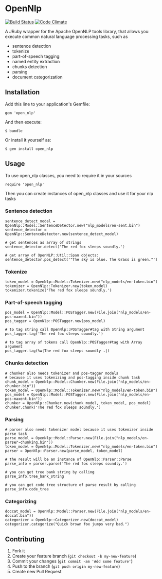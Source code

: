 # OpenNlp

[![Build Status](https://travis-ci.org/hck/open_nlp.png?branch=master)](https://travis-ci.org/hck/open_nlp) [![Code Climate](https://codeclimate.com/github/hck/open_nlp.png)](https://codeclimate.com/github/hck/open_nlp)

A JRuby wrapper for the Apache OpenNLP tools library, that allows you execute common natural language processing tasks, such as
 * sentence detection
 * tokenize
 * part-of-speech tagging
 * named entity extraction
 * chunks detection
 * parsing
 * document categorization

## Installation

Add this line to your application's Gemfile:

    gem 'open_nlp'

And then execute:

    $ bundle

Or install it yourself as:

    $ gem install open_nlp

## Usage

To use open_nlp classes, you need to require it in your sources

    require 'open_nlp'

Then you can create instances of open_nlp classes and use it for your nlp tasks

### Sentence detection

    sentence_detect_model = OpenNlp::Model::SentenceDetector.new("nlp_models/en-sent.bin")
    sentence_detector = OpenNlp::SentenceDetector.new(sentence_detect_model)

    # get sentences as array of strings
    sentence_detector.detect('The red fox sleeps soundly.')

    # get array of OpenNLP::Util::Span objects:
    sentence_detector.pos_detect('"The sky is blue. The Grass is green."')

### Tokenize

    token_model = OpenNlp::Model::Tokenizer.new("nlp_models/en-token.bin")
    tokenizer = OpenNlp::Tokenizer.new(token_model)
    tokenizer.tokenize('The red fox sleeps soundly.')

### Part-of-speech tagging

    pos_model = OpenNlp::Model::POSTagger.new(File.join("nlp_models/en-pos-maxent.bin"))
    pos_tagger = OpenNlp::POSTagger.new(pos_model)

    # to tag string call OpenNlp::POSTagger#tag with String argument
    pos_tagger.tag('The red fox sleeps soundly.')

    # to tag array of tokens call OpenNlp::POSTagger#tag with Array argument
    pos_tagger.tag(%w|The red fox sleeps soundly .|)

### Chunks detection

    # chunker also needs tokenizer and pos-tagger models
    # because it uses tokenizing and pos-tagging inside chunk task
    chunk_model = OpenNlp::Model::Chunker.new(File.join("nlp_models/en-chunker.bin"))
    token_model = OpenNlp::Model::Tokenizer.new("nlp_models/en-token.bin")
    pos_model = OpenNlp::Model::POSTagger.new(File.join("nlp_models/en-pos-maxent.bin"))
    chunker = OpenNlp::Chunker.new(chunk_model, token_model, pos_model)
    chunker.chunk('The red fox sleeps soundly.')

### Parsing

    # parser also needs tokenizer model because it uses tokenizer inside parse task
    parse_model = OpenNlp::Model::Parser.new(File.join("nlp_models/en-parser-chunking.bin"))
    token_model = OpenNlp::Model::Tokenizer.new("nlp_models/en-token.bin")
    parser = OpenNlp::Parser.new(parse_model, token_model)

    # the result will be an instance of OpenNlp::Parser::Parse
    parse_info = parser.parse('The red fox sleeps soundly.')

    # you can get tree bank string by calling
    parse_info.tree_bank_string

    # you can get code tree structure of parse result by calling
    parse_info.code_tree

### Categorizing

    doccat_model = OpenNlp::Model::Parser.new(File.join("nlp_models/en-doccat.bin"))
    categorizer = OpenNlp::Categorizer.new(doccat_model)
    categorizer.categorize("Quick brown fox jumps very bad.")

## Contributing

1. Fork it
2. Create your feature branch (`git checkout -b my-new-feature`)
3. Commit your changes (`git commit -am 'Add some feature'`)
4. Push to the branch (`git push origin my-new-feature`)
5. Create new Pull Request
